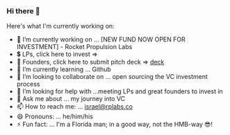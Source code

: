 ### Hi there 👋

Here's what I'm currently working on:

- 🔭 I’m currently working on ... [NEW FUND NOW OPEN FOR INVESTMENT] - Rocket Propulsion Labs
- 💲  LPs, click here to invest =>
- 🚀 Founders, click here to submit pitch deck => [deck](https://bit.ly/2ZN8ctn) 
- 🌱 I’m currently learning ... Github
- 👯 I’m looking to collaborate on ... open sourcing the VC investment process
- 🤔 I’m looking for help with ...meeting LPs and great founders to invest in
- 💬 Ask me about ... my journey into VC
- 📫 How to reach me: ... israel@rplabs.co
- 😄 Pronouns: ... he/him/his
- ⚡ Fun fact: ... I'm a Florida man; in a good way, not the HMB-way 😎!
